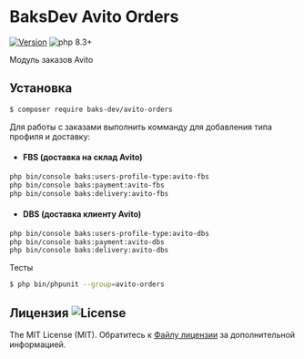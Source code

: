 # BaksDev Avito Orders

[![Version](https://img.shields.io/badge/version-7.1.4-blue)](https://github.com/baks-dev/avito-orders/releases)
![php 8.3+](https://img.shields.io/badge/php-min%208.3-red.svg)

Модуль заказов Avito

## Установка

``` bash
$ composer require baks-dev/avito-orders
```

Для работы с заказами выполнить комманду для добавления типа профиля и доставку:

* #### FBS (доставка на склад Avito)

``` bash
php bin/console baks:users-profile-type:avito-fbs
php bin/console baks:payment:avito-fbs
php bin/console baks:delivery:avito-fbs
```

* #### DBS (доставка клиенту Avito)

``` bash
php bin/console baks:users-profile-type:avito-dbs
php bin/console baks:payment:avito-dbs
php bin/console baks:delivery:avito-dbs
```

Тесты

``` bash
$ php bin/phpunit --group=avito-orders
```

## Лицензия ![License](https://img.shields.io/badge/MIT-green)

The MIT License (MIT). Обратитесь к [Файлу лицензии](LICENSE.md) за дополнительной информацией.

